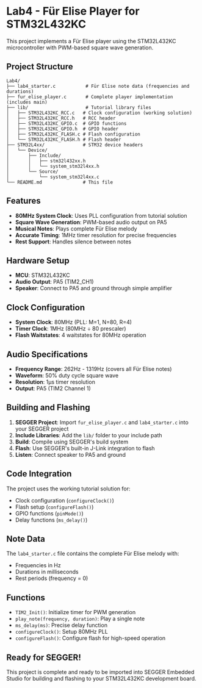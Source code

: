 # Lab4 - Für Elise Player for STM32L432KC

This project implements a Für Elise player using the STM32L432KC microcontroller with PWM-based square wave generation.

## Project Structure

```
Lab4/
├── lab4_starter.c           # Für Elise note data (frequencies and durations)
├── fur_elise_player.c       # Complete player implementation (includes main)
├── lib/                     # Tutorial library files
│   ├── STM32L432KC_RCC.c   # Clock configuration (working solution)
│   ├── STM32L432KC_RCC.h   # RCC header
│   ├── STM32L432KC_GPIO.c  # GPIO functions
│   ├── STM32L432KC_GPIO.h  # GPIO header
│   ├── STM32L432KC_FLASH.c # Flash configuration
│   └── STM32L432KC_FLASH.h # Flash header
├── STM32L4xx/              # STM32 device headers
│   └── Device/
│       ├── Include/
│       │   ├── stm32l432xx.h
│       │   └── system_stm32l4xx.h
│       └── Source/
│           └── system_stm32l4xx.c
└── README.md               # This file
```

## Features

- **80MHz System Clock**: Uses PLL configuration from tutorial solution
- **Square Wave Generation**: PWM-based audio output on PA5
- **Musical Notes**: Plays complete Für Elise melody
- **Accurate Timing**: 1MHz timer resolution for precise frequencies
- **Rest Support**: Handles silence between notes

## Hardware Setup

- **MCU**: STM32L432KC
- **Audio Output**: PA5 (TIM2_CH1)
- **Speaker**: Connect to PA5 and ground through simple amplifier

## Clock Configuration

- **System Clock**: 80MHz (PLL: M=1, N=80, R=4)
- **Timer Clock**: 1MHz (80MHz ÷ 80 prescaler)
- **Flash Waitstates**: 4 waitstates for 80MHz operation

## Audio Specifications

- **Frequency Range**: 262Hz - 1319Hz (covers all Für Elise notes)
- **Waveform**: 50% duty cycle square wave
- **Resolution**: 1μs timer resolution
- **Output**: PA5 (TIM2 Channel 1)

## Building and Flashing

1. **SEGGER Project**: Import `fur_elise_player.c` and `lab4_starter.c` into your SEGGER project
2. **Include Libraries**: Add the `lib/` folder to your include path
3. **Build**: Compile using SEGGER's build system
4. **Flash**: Use SEGGER's built-in J-Link integration to flash
5. **Listen**: Connect speaker to PA5 and ground

## Code Integration

The project uses the working tutorial solution for:
- Clock configuration (`configureClock()`)
- Flash setup (`configureFlash()`)
- GPIO functions (`pinMode()`)
- Delay functions (`ms_delay()`)

## Note Data

The `lab4_starter.c` file contains the complete Für Elise melody with:
- Frequencies in Hz
- Durations in milliseconds
- Rest periods (frequency = 0)

## Functions

- `TIM2_Init()`: Initialize timer for PWM generation
- `play_note(frequency, duration)`: Play a single note
- `ms_delay(ms)`: Precise delay function
- `configureClock()`: Setup 80MHz PLL
- `configureFlash()`: Configure flash for high-speed operation

## Ready for SEGGER!

This project is complete and ready to be imported into SEGGER Embedded Studio for building and flashing to your STM32L432KC development board.